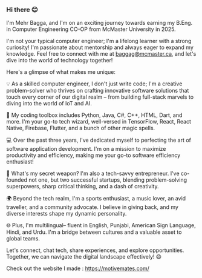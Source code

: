 ### Hi there 😊 

<!--
**mehr-bagga/mehr-bagga** is a ✨ _special_ ✨ repository because its `README.md` (this file) appears on your GitHub profile.

Here are some ideas to get you started:

- 🔭 I’m currently working on ...
- 🌱 I’m currently learning ...
- 👯 I’m looking to collaborate on ...
- 🤔 I’m looking for help with ...
- 💬 Ask me about ...
- 📫 How to reach me: ...
- 😄 Pronouns: ...
- ⚡ Fun fact: ...
-->
I'm Mehr Bagga, and I'm on an exciting journey towards earning my B.Eng. in Computer Engineering CO-OP from McMaster University in 2025.

I'm not your typical computer engineer; I'm a lifelong learner with a strong curiosity! I'm passionate about mentorship and always eager to expand my knowledge. Feel free to connect with me at baggag@mcmaster.ca, and let's dive into the world of technology together!

Here's a glimpse of what makes me unique:

💡 As a skilled computer engineer, I don't just write code; I'm a creative problem-solver who thrives on crafting innovative software solutions that touch every corner of our digital realm – from building full-stack marvels to diving into the world of IoT and AI.

🚀 My coding toolbox includes Python, Java, C#, C++, HTML, Dart, and more. I'm your go-to tech wizard, well-versed in TensorFlow, React, React Native, Firebase, Flutter, and a bunch of other magic spells.

💻 Over the past three years, I've dedicated myself to perfecting the art of software application development. I'm on a mission to maximize productivity and efficiency, making me your go-to software efficiency enthusiast!

🌟 What's my secret weapon? I'm also a tech-savvy entrepreneur. I've co-founded not one, but two successful startups, blending problem-solving superpowers, sharp critical thinking, and a dash of creativity.

🌍 Beyond the tech realm, I'm a sports enthusiast, a music lover, an avid traveller, and a community advocate. I believe in giving back, and my diverse interests shape my dynamic personality.

🌐 Plus, I'm multilingual– fluent in English, Punjabi, American Sign Language, Hindi, and Urdu. I'm a bridge between cultures and a valuable asset to global teams.

Let's connect, chat tech, share experiences, and explore opportunities. Together, we can navigate the digital landscape effectively! 😄

Check out the website I made : https://motivemates.com/
